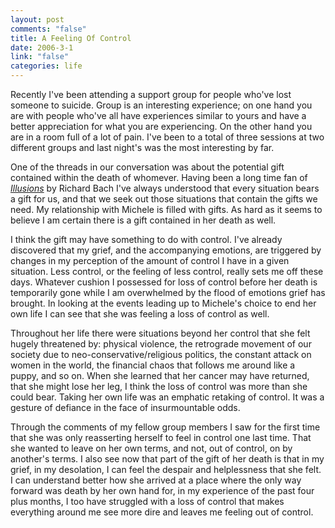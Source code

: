 ```yaml
--- 
layout: post
comments: "false"
title: A Feeling Of Control
date: 2006-3-1
link: "false"
categories: life
---
```

Recently I've been attending a support group for people who've lost someone to suicide. Group is an interesting experience; on one hand you are with people who've all have experiences similar to yours and have a better appreciation for what you are experiencing. On the other hand you are in a room full of a lot of pain. I've been to a total of three sessions at two different groups and last night's was the most interesting by far.

One of the threads in our conversation was about the potential gift contained within the death of whomever. Having been a long time fan of <em><a href="http://www.amazon.com/gp/product/0440204887/sr=8-1/qid=1141215914/ref=pd_bbs_1/102-2955314-8712907?%5Fencoding=UTF8" title="illusions: the adventures of a reluctant messiah">Illusions</a></em> by Richard Bach I've always understood that every situation bears a gift for us, and that we seek out those situations that contain the gifts we need. My relationship with Michele is filled with gifts. As hard as it seems to believe I am certain there is a gift contained in her death as well.

I think the gift may have something to do with control. I've already discovered that my grief, and the accompanying emotions, are triggered by changes in my perception of the amount of control I have in a given situation. Less control, or the feeling of less control, really sets me off these days. Whatever cushion I possessed for loss of control before her death is temporarily gone while I am overwhelmed by the flood of emotions grief has brought. In looking at the events leading up to Michele's choice to end her own life I can see that she was feeling a loss of control as well.

Throughout her life there were situations beyond her control that she felt hugely threatened by: physical violence, the retrograde movement of our society due to neo-conservative/religious politics, the constant attack on women in the world, the financial chaos that follows me around like a puppy, and so on. When she learned that her cancer may have returned, that she might lose her leg, I think the loss of control was more than she could bear. Taking her own life was an emphatic retaking of control. It was a gesture of defiance in the face of insurmountable odds.

Through the comments of my fellow group members I saw for the first time that she was only reasserting herself to feel in control one last time. That she wanted to leave on her own terms, and not, out of control, on by another's terms. I also see now that part of the gift of her death is that in my grief, in my desolation, I can feel the despair and helplessness that she felt. I can understand better how she arrived at a place where the only way forward was death by her own hand for, in my experience of the past four plus months, I too have struggled with a loss of control that makes everything around me see more dire and leaves me feeling out of control.

